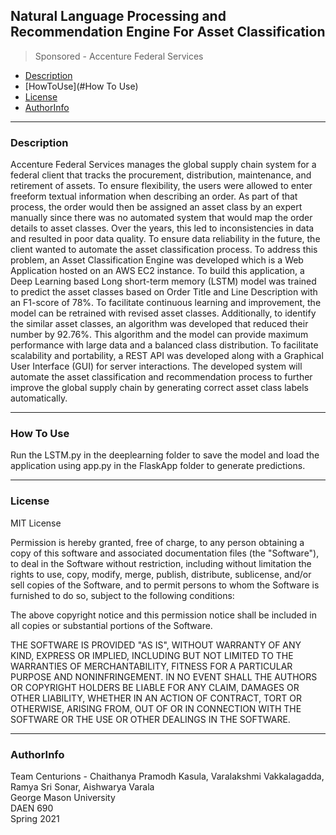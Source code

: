 ## Natural Language Processing and Recommendation Engine For Asset Classification
> Sponsored - Accenture Federal Services

- [Description](#Description)
- [HowToUse](#How To Use)
- [License](#License)
- [AuthorInfo](#AuthorInfo)


<!-- toc -->
----
### Description

Accenture Federal Services manages the global supply chain system for a federal client that tracks the procurement, distribution, maintenance, and retirement of assets. To ensure flexibility, the users were allowed to enter freeform textual information when describing an order. As part of that process, the order would then be assigned an asset class by an expert manually since there was no automated system that would map the order details to asset classes. Over the years, this led to inconsistencies in data and resulted in poor data quality. To ensure data reliability in the future, the client wanted to automate the asset classification process. To address this problem, an Asset Classification Engine was developed which is a Web Application hosted on an AWS EC2 instance. To build this application, a Deep Learning based Long short-term memory (LSTM) model was trained to predict the asset classes based on Order Title and Line Description with an F1-score of 78%. To facilitate continuous learning and improvement, the model can be retrained with revised asset classes. Additionally, to identify the similar asset classes, an algorithm was developed that reduced their number by 92.76%. This algorithm and the model can provide maximum performance with large data and a balanced class distribution. To facilitate scalability and portability, a REST API was developed along with a Graphical User Interface (GUI) for server interactions. The developed system will automate the asset classification and recommendation process to further improve the global supply chain by generating correct asset class labels automatically.

----
### How To Use
Run the LSTM.py in the deeplearning folder to save the model and load the application using app.py in the FlaskApp folder to generate predictions.

----
### License
MIT License <br/>

Permission is hereby granted, free of charge, to any person obtaining
a copy of this software and associated documentation files (the
"Software"), to deal in the Software without restriction, including
without limitation the rights to use, copy, modify, merge, publish,
distribute, sublicense, and/or sell copies of the Software, and to
permit persons to whom the Software is furnished to do so, subject to
the following conditions:

The above copyright notice and this permission notice shall be
included in all copies or substantial portions of the Software.

THE SOFTWARE IS PROVIDED "AS IS", WITHOUT WARRANTY OF ANY KIND,
EXPRESS OR IMPLIED, INCLUDING BUT NOT LIMITED TO THE WARRANTIES OF
MERCHANTABILITY, FITNESS FOR A PARTICULAR PURPOSE AND
NONINFRINGEMENT. IN NO EVENT SHALL THE AUTHORS OR COPYRIGHT HOLDERS BE
LIABLE FOR ANY CLAIM, DAMAGES OR OTHER LIABILITY, WHETHER IN AN ACTION
OF CONTRACT, TORT OR OTHERWISE, ARISING FROM, OUT OF OR IN CONNECTION
WITH THE SOFTWARE OR THE USE OR OTHER DEALINGS IN THE SOFTWARE.

----
### AuthorInfo
Team Centurions - Chaithanya Pramodh Kasula, Varalakshmi Vakkalagadda, Ramya Sri Sonar, Aishwarya Varala<br/>
George Mason University<br/>
DAEN 690<br/>
Spring 2021<br/>
